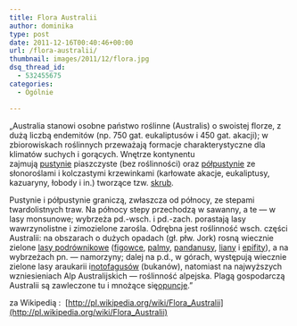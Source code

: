 ```yaml
---
title: Flora Australii
author: dominika
type: post
date: 2011-12-16T00:40:46+00:00
url: /flora-australii/
thumbnail: images/2011/12/flora.jpg
dsq_thread_id:
  - 532455675
categories:
  - Ogólnie

---
```

&#8222;Australia stanowi osobne państwo roślinne (Australis) o swoistej florze, z dużą liczbą endemitów (np. 750 gat. eukaliptusów i 450 gat. akacji); w zbiorowiskach roślinnych przeważają formacje charakterystyczne dla klimatów suchych i gorących. Wnętrze kontynentu zajmują [pustynie][1] piaszczyste (bez roślinności) oraz [półpustynie][2] ze słonoroślami i kolczastymi krzewinkami (karłowate akacje, eukaliptusy, kazuaryny, łobody i in.) tworzące tzw. [skrub][3].

<!--more-->

Pustynie i półpustynie graniczą, zwłaszcza od północy, ze stepami twardolistnych traw. Na północy stepy przechodzą w sawanny, a te — w lasy monsunowe; wybrzeża pd.-wsch. i pd.-zach. porastają lasy wawrzynolistne i zimozielone zarośla. Odrębna jest roślinność wsch. części Australii: na obszarach o dużych opadach (gł. płw. Jork) rosną wiecznie zielone [lasy podrównikowe][4] ([figowce][5], [palmy][6], [pandanusy][7], [liany][8] i [epifity][9]), a na wybrzeżach pn. — namorzyny; dalej na p.d., w górach, występują wiecznie zielone lasy araukarii i[notofagusów][10] (bukanów), natomiast na najwyższych wzniesieniach Alp Australijskich — roślinność alpejska. Plagą gospodarczą Australii są zawleczone tu i mnożące się[opuncje][11].&#8221;

za Wikipedią :  [http://pl.wikipedia.org/wiki/Flora_Australii](http://pl.wikipedia.org/wiki/Flora_Australii)

 [1]: http://pl.wikipedia.org/wiki/Pustynie "Pustynie"
 [2]: http://pl.wikipedia.org/wiki/P%C3%B3%C5%82pustynie "Półpustynie"
 [3]: http://pl.wikipedia.org/wiki/Skrub "Skrub"
 [4]: http://pl.wikipedia.org/w/index.php?title=Las_podr%C3%B3wnikowy&action=edit&redlink=1 "Las podrównikowy (strona nie istnieje)"
 [5]: http://pl.wikipedia.org/wiki/Figowiec "Figowiec"
 [6]: http://pl.wikipedia.org/wiki/Palmy "Palmy"
 [7]: http://pl.wikipedia.org/wiki/Pandanus "Pandanus"
 [8]: http://pl.wikipedia.org/wiki/Liany "Liany"
 [9]: http://pl.wikipedia.org/wiki/Epifity "Epifity"
 [10]: http://pl.wikipedia.org/wiki/Bukan "Bukan"
 [11]: http://pl.wikipedia.org/wiki/Opuncja "Opuncja"